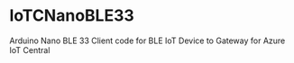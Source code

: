 # IoTCNanoBLE33
Arduino Nano BLE 33 Client code for BLE IoT Device to Gateway for Azure IoT Central
